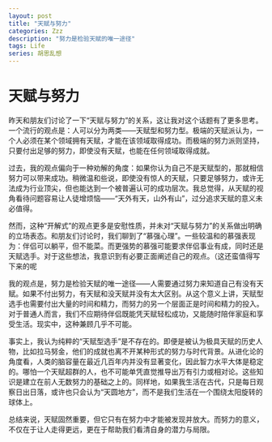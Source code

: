 ```yaml
---
layout: post
title: "天赋与努力"
categories: Zzz
description: "努力是检验天赋的唯一途径"
tags: Life
series: 胡思乱想
---
```


# 天赋与努力

昨天和朋友们讨论了一下“天赋与努力”的关系，这让我对这个话题有了更多思考。一个流行的观点是：人可以分为两类——天赋型和努力型。极端的天赋派认为，一个人必须在某个领域拥有天赋，才能在该领域取得成功。而极端的努力派则坚持，只要付出足够的努力，即使没有天赋，也能在任何领域取得成就。

过去，我的观点偏向于一种劝解的角度：如果你认为自己不是天赋型的，那就相信努力可以带来成功。稍微温和些说，即使没有惊人的天赋，只要足够努力，或许无法成为行业顶尖，但也能达到一个被普遍认可的成功层次。我总觉得，从天赋的视角看待问题容易让人徒增烦恼——“天外有天，山外有山”，过分追求天赋的意义未必值得。

然而，这种“开解式”的观点更多是安慰性质，并未对“天赋与努力”的关系做出明确的立场表态。和朋友们讨论时，我们聊到了“慕强心理”。一些较温和的慕强表现为：伴侣可以躺平，但不能菜。而更强势的慕强可能要求伴侣事业有成，同时还是天赋选手。对于这些想法，我意识到有必要正面阐述自己的观点。（这还蛮值得写下来的呢

我的观点是，努力是检验天赋的唯一途径——人需要通过努力来知道自己有没有天赋。如果不付出努力，有天赋和没天赋并没有太大区别。从这个意义上讲，天赋型选手也需要付出大量的时间和精力，而努力的另一个层面正是时间和精力的投入。对于普通人而言，我们不应期待伴侣既能凭天赋轻松成功，又能随时陪伴家庭和享受生活。现实中，这种兼顾几乎不可能。

事实上，我认为纯粹的“天赋型选手”是不存在的。即便是被认为极具天赋的历史人物，比如拉马努金，他们的成就也离不开某种形式的努力与时代背景。从进化论的角度看，人类的脑容量在最近几百年内并没有显著变化，因此智力水平大体是稳定的。哪怕一个天赋超群的人，也不可能单凭直觉推导出万有引力或相对论。这些知识是建立在前人无数努力的基础之上的。同样地，如果我生活在古代，只是每日观察日出日落，或许也只会认为“天圆地方”，而不是我们生活在一个围绕太阳旋转的球体上。

总结来说，天赋固然重要，但它只有在努力中才能被发现并放大。而努力的意义，不仅在于让人走得更远，更在于帮助我们看清自身的潜力与局限。
